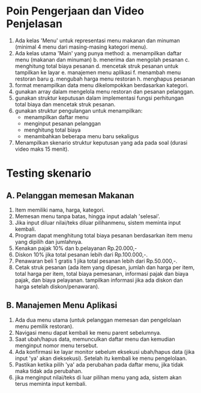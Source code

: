 # Poin Pengerjaan dan Video Penjelasan
1. Ada kelas 'Menu' untuk representasi menu makanan dan minuman (minimal 4 menu dari masing-masing kategori menu).
2. Ada kelas utama 'Main' yang punya method:
    a. menampilkan daftar menu (makanan dan minuman)
    b. menerima dan mengolah pesanan
    c. menghitung total biaya pesanan
    d. mencetak struk pesanan untuk tampilkan ke layar
    e. manajemen menu aplikasi
    f. menambah menu restoran baru
    g. mengubah harga menu restoran
    h. menghapus pesanan
3. format menampilkan data menu dikelompokkan berdasarkan kategori.
4. gunakan array dalam mengelola menu restoran dan pesanan pelanggan.
5. gunakan struktur keputusan dalam implementasi fungsi perhitungan total biaya dan mencetak struk pesanan.
6. gunakan struktur pengulangan untuk menampilkan:
    - menampilkan daftar menu
    - menginput pesanan pelanggan
    - menghitung total biaya
    - menambahkan beberapa menu baru sekaligus
7. Menampilkan skenario struktur keputusan yang ada pada soal (durasi video maks 15 menit).

# Testing skenario
## A. Pelanggan memesan Makanan
1. Item memiliki nama, harga, kategori.
2. Memesan menu tanpa batas, hingga input adalah 'selesai'.
3. Jika input diluar nilai/teks diluar pilihanmenu, sistem meminta input kembali.
4. Program dapat menghitung total biaya pesanan berdasarkan item menu yang dipilih dan jumlahnya.
5. Kenakan pajak 10% dan b.pelayanan Rp.20.000,-
6. Diskon 10% jika total pesanan lebih dari Rp.100.000,-.
7. Penawaran beli 1 gratis 1 jika total pesanan lebih dari Rp.50.000,-. 
8. Cetak struk pesanan (ada item yang dipesan, jumlah dan harga per item, total harga per item, total biaya pemesanan, informasi pajak dan biaya pajak, dan biaya pelayanan. tampilkan informasi jika ada diskon dan harga setelah diskon/penawaran).

## B. Manajemen Menu Aplikasi
1. Ada dua menu utama (untuk pelanggan memesan dan pengelolaan menu pemilik restoran).
2. Navigasi menu dapat kembali ke menu parent sebelumnya.
3. Saat ubah/hapus data, memunculkan daftar menu dan kemudian menginput nomor menu tersebut.
4. Ada konfirmasi ke layar monitor sebelum eksekusi ubah/hapus data (jika input 'ya' akan dieksekusi). Setelah itu kembali ke menu pengelolaan.
5. Pastikan ketika pilih 'ya' ada perubahan pada daftar menu, jika tidak maka tidak ada perubahan.
6. jika menginput nilai/teks di luar pilihan menu yang ada, sistem akan terus meminta input kembali.